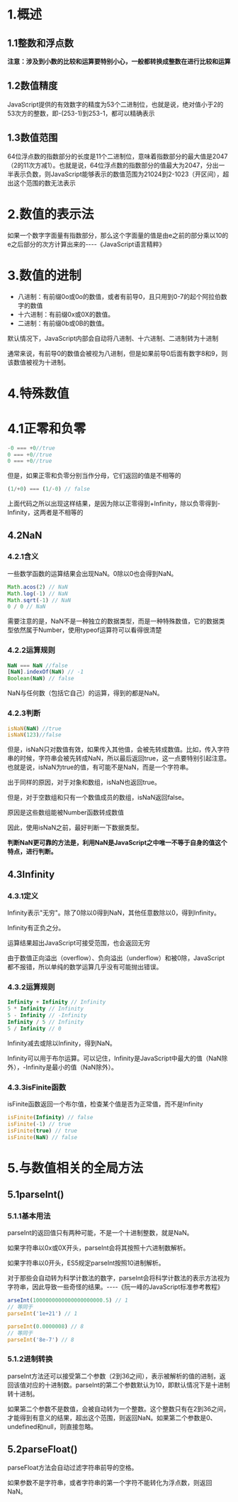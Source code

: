 # 1.概述
## 1.1整数和浮点数
**注意：涉及到小数的比较和运算要特别小心，一般都转换成整数在进行比较和运算**

## 1.2数值精度
JavaScript提供的有效数字的精度为53个二进制位，也就是说，绝对值小于2的53次方的整数，即-(253-1)到253-1，都可以精确表示

## 1.3数值范围
64位浮点数的指数部分的长度是11个二进制位，意味着指数部分的最大值是2047（2的11次方减1）。也就是说，64位浮点数的指数部分的值最大为2047，分出一半表示负数，则JavaScript能够表示的数值范围为21024到2-1023（开区间），超出这个范围的数无法表示

# 2.数值的表示法
如果一个数字字面量有指数部分，那么这个字面量的值是由e之前的部分乘以10的e之后部分的次方计算出来的----《JavaScript语言精粹》

# 3.数值的进制
- 八进制：有前缀0o或0o的数值，或者有前导0，且只用到0-7的起个阿拉伯数字的数值
- 十六进制：有前缀0x或0X的数值。
- 二进制：有前缀0b或0B的数值。

默认情况下，JavaScript内部会自动将八进制、十六进制、二进制转为十进制

通常来说，有前导0的数值会被视为八进制，但是如果前导0后面有数字8和9，则该数值被视为十进制。

# 4.特殊数值
# 4.1正零和负零

```javascript
-0 === +0//true
0 === +0//true
0 === +0//true
```

但是，如果正零和负零分别当作分母，它们返回的值是不相等的

```javascript
(1/+0) === (1/-0) // false
```

上面代码之所以出现这样结果，是因为除以正零得到+Infinity，除以负零得到-Infinity，这两者是不相等的

## 4.2NaN
### 4.2.1含义
一些数学函数的运算结果会出现NaN。0除以0也会得到NaN。

```javascript
Math.acos(2) // NaN
Math.log(-1) // NaN
Math.sqrt(-1) // NaN
0 / 0 // NaN
```

需要注意的是，NaN不是一种独立的数据类型，而是一种特殊数值，它的数据类型依然属于Number，使用typeof运算符可以看得很清楚

### 4.2.2运算规则

```javascript
NaN === NaN //false
[NaN].indexOf(NaN) // -1
Boolean(NaN) // false
```

NaN与任何数（包括它自己）的运算，得到的都是NaN。

### 4.2.3判断

```javascript
isNaN(NaN) //true
isNaN(123)//false
```

但是，isNaN只对数值有效，如果传入其他值，会被先转成数值。比如，传入字符串的时候，字符串会被先转成NaN，所以最后返回true，这一点要特别引起注意。也就是说，isNaN为true的值，有可能不是NaN，而是一个字符串。

出于同样的原因，对于对象和数组，isNaN也返回true。

但是，对于空数组和只有一个数值成员的数组，isNaN返回false。

原因是这些数组能被Number函数转成数值

因此，使用isNaN之前，最好判断一下数据类型。

**判断NaN更可靠的方法是，利用NaN是JavaScript之中唯一不等于自身的值这个特点，进行判断。**

## 4.3Infinity
### 4.3.1定义
Infinity表示"无穷"。除了0除以0得到NaN，其他任意数除以0，得到Infinity。

Infinity有正负之分。

运算结果超出JavaScript可接受范围，也会返回无穷

由于数值正向溢出（overflow）、负向溢出（underflow）和被0除，JavaScript都不报错，所以单纯的数学运算几乎没有可能抛出错误。

### 4.3.2运算规则

```javascript
Infinity + Infinity // Infinity
5 * Infinity // Infinity
5 - Infinity // -Infinity
Infinity / 5 // Infinity
5 / Infinity // 0
```

Infinity减去或除以Infinity，得到NaN。

Infinity可以用于布尔运算。可以记住，Infinity是JavaScript中最大的值（NaN除外），-Infinity是最小的值（NaN除外）。

### 4.3.3isFinite函数
isFinite函数返回一个布尔值，检查某个值是否为正常值，而不是Infinity

```javascript
isFinite(Infinity) // false
isFinite(-1) // true
isFinite(true) // true
isFinite(NaN) // false
```

# 5.与数值相关的全局方法
## 5.1parseInt()
### 5.1.1基本用法
parseInt的返回值只有两种可能，不是一个十进制整数，就是NaN。

如果字符串以0x或0X开头，parseInt会将其按照十六进制数解析。

如果字符串以0开头，ES5规定parseInt按照10进制解析。

对于那些会自动转为科学计数法的数字，parseInt会将科学计数法的表示方法视为字符串，因此导致一些奇怪的结果。----《阮一峰的JavaScript标准参考教程》

```javascript
arseInt(1000000000000000000000.5) // 1
// 等同于
parseInt('1e+21') // 1

parseInt(0.0000008) // 8
// 等同于
parseInt('8e-7') // 8
```

### 5.1.2进制转换
parseInt方法还可以接受第二个参数（2到36之间），表示被解析的值的进制，返回该值对应的十进制数。parseInt的第二个参数默认为10，即默认情况下是十进制转十进制。

如果第二个参数不是数值，会被自动转为一个整数。这个整数只有在2到36之间，才能得到有意义的结果，超出这个范围，则返回NaN。如果第二个参数是0、undefined和null，则直接忽略。

## 5.2parseFloat()
parseFloat方法会自动过滤字符串前导的空格。

如果参数不是字符串，或者字符串的第一个字符不能转化为浮点数，则返回NaN。
